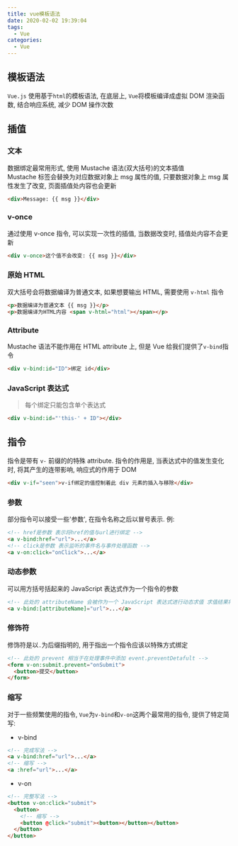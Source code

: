 ```yaml
---
title: vue模板语法
date: 2020-02-02 19:39:04
tags:
  - Vue
categories:
  - Vue
---
```


## 模板语法

`Vue.js` 使用基于`html`的模板语法, 在底层上, `Vue`将模板编译成虚拟 DOM 渲染函数, 结合响应系统, 减少 DOM 操作次数

## 插值

### 文本

数据绑定最常用形式, 使用 Mustache 语法(双大括号)的文本插值  
Mustache 标签会替换为对应数据对象上 msg 属性的值, 只要数据对象上 msg 属性发生了改变, 页面插值处内容也会更新

```html
<div>Message: {{ msg }}</div>
```

### v-once

通过使用 v-once 指令, 可以实现一次性的插值, 当数据改变时, 插值处内容不会更新

```html
<div v-once>这个值不会改变: {{ msg }}</div>
```

### 原始 HTML

双大括号会将数据编译为普通文本, 如果想要输出 HTML, 需要使用 `v-html` 指令

```html
<p>数据编译为普通文本 {{ msg }}</p>
<p>数据编译为HTML内容 <span v-html="html"></span></p>
```

### Attribute

Mustache 语法不能作用在 HTML attribute 上, 但是 Vue 给我们提供了`v-bind`指令

```html
<div v-bind:id="ID">绑定 id</div>
```

### JavaScript 表达式

> 每个绑定只能包含单个表达式

```html
<div v-bind:id="'this-' + ID"></div>
```

## 指令

指令是带有 `v-` 前缀的的特殊 attribute. 指令的作用是, 当表达式中的值发生变化时, 将其产生的连带影响, 响应式的作用于 DOM

```html
<div v-if="seen">v-if绑定的值控制着此 div 元素的插入与移除</div>
```

### 参数

部分指令可以接受一些'参数', 在指令名称之后以冒号表示. 例:

```html
<!-- href是参数 表示将href的值与url进行绑定 -->
<a v-bind:href="url">...</a>
<!-- click是参数 表示监听的事件名与事件处理函数 -->
<a v-on:click="onClick">...</a>
```

### 动态参数

可以用方括号括起来的 JavaScript 表达式作为一个指令的参数

```html
<!-- 此处的 attributeName 会被作为一个 JavaScript 表达式进行动态求值 求值结果将会作为最终的参数来使用 -->
<a v-bind:[attributeName]="url">...</a>
```

### 修饰符

修饰符是以`.`为后缀指明的, 用于指出一个指令应该以特殊方式绑定

```html
<!-- 此处的 prevent 相当于在处理事件中添加 event.preventDetafult -->
<form v-on:submit.prevent="onSubmit">
  <button>提交</button>
</form>
```

### 缩写

对于一些频繁使用的指令, `Vue`为`v-bind`和`v-on`这两个最常用的指令, 提供了特定简写:

- v-bind

```html
<!-- 完成写法 -->
<a v-bind:href="url">...</a>
<!-- 缩写 -->
<a :href="url">...</a>
```

- v-on

```html
<!-- 完整写法 -->
<button v-on:click="submit">
  <button>
    <!-- 缩写 -->
    <button @click="submit"><button></button></button>
  </button>
</button>
```
